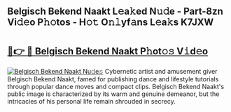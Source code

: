 ## Belgisch Bekend Naakt L𝚎a𝚔ed N𝚞𝚍e - Part-8zn Vi𝚍𝚎o P𝚑𝚘tos - H𝚘𝚝 O𝚗𝚕yf𝚊ns L𝚎a𝚔s K7JXW

# <h2><a href="http://kfdg71.oniu.top/?m=Belgisch+Bekend+Naakt">🔗👉 🔴 Belgisch Bekend Naakt P𝚑ot𝚘𝚜 V𝚒d𝚎o</a></h2>

[![Belgisch Bekend Naakt Nu𝚍e𝚜](https://i.imgur.com/0qMVB7G.gif)](http://kfdg71.oniu.top/?m=Belgisch+Bekend+Naakt)
Cybernetic artist and amusement giver Belgisch Bekend Naakt, famed for publishing dance and lifestyle tutorials through popular dance moves and compact clips. Belgisch Bekend Naakt's public image is characterized by its warm and genuine demeanor, but the intricacies of his personal life remain shrouded in secrecy.  
